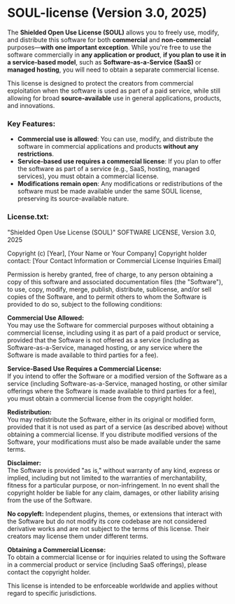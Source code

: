 # SOUL-license (Version 3.0, 2025)
The **Shielded Open Use License (SOUL)** allows you to freely use, modify, and distribute this software for both **commercial** and **non-commercial** purposes—**with one important exception**. While you're free to use the software commercially in **any application or product**, **if you plan to use it in a service-based model**, such as **Software-as-a-Service (SaaS)** or **managed hosting**, you will need to obtain a separate commercial license. 

This license is designed to protect the creators from commercial exploitation when the software is used as part of a paid service, while still allowing for broad **source-available** use in general applications, products, and innovations.

### Key Features:
- **Commercial use is allowed**: You can use, modify, and distribute the software in commercial applications and products **without any restrictions**.
- **Service-based use requires a commercial license**: If you plan to offer the software as part of a service (e.g., SaaS, hosting, managed services), you must obtain a commercial license.
- **Modifications remain open**: Any modifications or redistributions of the software must be made available under the same SOUL license, preserving its source-available nature.

### License.txt:
"Shielded Open Use License (SOUL)" SOFTWARE LICENSE, Version 3.0, 2025

Copyright (c) [Year], [Your Name or Your Company]
Copyright holder contact: [Your Contact Information or Commercial License Inquiries Email]

Permission is hereby granted, free of charge, to any person obtaining a copy of this software and associated documentation files (the "Software"), to use, copy, modify, merge, publish, distribute, sublicense, and/or sell copies of the Software, and to permit others to whom the Software is provided to do so, subject to the following conditions:

**Commercial Use Allowed:**  
You may use the Software for commercial purposes without obtaining a commercial license, including using it as part of a paid product or service, provided that the Software is not offered as a service (including as Software-as-a-Service, managed hosting, or any service where the Software is made available to third parties for a fee).

**Service-Based Use Requires a Commercial License:**  
If you intend to offer the Software or a modified version of the Software as a service (including Software-as-a-Service, managed hosting, or other similar offerings where the Software is made available to third parties for a fee), you must obtain a commercial license from the copyright holder.

**Redistribution:**  
You may redistribute the Software, either in its original or modified form, provided that it is not used as part of a service (as described above) without obtaining a commercial license. If you distribute modified versions of the Software, your modifications must also be made available under the same terms.

**Disclaimer:**  
The Software is provided "as is," without warranty of any kind, express or implied, including but not limited to the warranties of merchantability, fitness for a particular purpose, or non-infringement. In no event shall the copyright holder be liable for any claim, damages, or other liability arising from the use of the Software.

**No copyleft:**
Independent plugins, themes, or extensions that interact with the Software but do not modify its core codebase are not considered derivative works and are not subject to the terms of this license. Their creators may license them under different terms.

**Obtaining a Commercial License:**  
To obtain a commercial license or for inquiries related to using the Software in a commercial product or service (including SaaS offerings), please contact the copyright holder.

This license is intended to be enforceable worldwide and applies without regard to specific jurisdictions.


 
